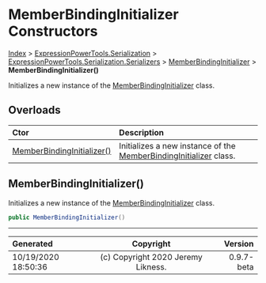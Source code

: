 ﻿# MemberBindingInitializer Constructors

[Index](../index.md) > [ExpressionPowerTools.Serialization](ExpressionPowerTools.Serialization.a.md) > [ExpressionPowerTools.Serialization.Serializers](ExpressionPowerTools.Serialization.Serializers.n.md) > [MemberBindingInitializer](ExpressionPowerTools.Serialization.Serializers.MemberBindingInitializer.cs.md) > **MemberBindingInitializer()**

Initializes a new instance of the [MemberBindingInitializer](ExpressionPowerTools.Serialization.Serializers.MemberBindingInitializer.cs.md) class.

## Overloads

| Ctor | Description |
| :-- | :-- |
| [MemberBindingInitializer()](#memberbindinginitializer) | Initializes a new instance of the [MemberBindingInitializer](ExpressionPowerTools.Serialization.Serializers.MemberBindingInitializer.cs.md) class. |

## MemberBindingInitializer()

Initializes a new instance of the [MemberBindingInitializer](ExpressionPowerTools.Serialization.Serializers.MemberBindingInitializer.cs.md) class.

```csharp
public MemberBindingInitializer()
```



---

| Generated | Copyright | Version |
| :-- | :-: | --: |
| 10/19/2020 18:50:36 | (c) Copyright 2020 Jeremy Likness. | 0.9.7-beta |
